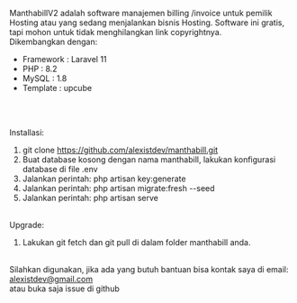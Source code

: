 ManthabillV2 adalah software manajemen billing /invoice untuk pemilik Hosting atau yang sedang menjalankan bisnis Hosting. Software ini gratis, tapi mohon untuk tidak menghilangkan link copyrightnya.<br>
Dikembangkan dengan:<br>
<ul>
	<li>Framework : Laravel 11</li>
  <li>PHP : 8.2</li>
  <li>MySQL : 1.8</li>
	<li>Template : upcube</li>
</ul>
<br><br>

Installasi:</br>
1. git clone https://github.com/alexistdev/manthabill.git</br>
2. Buat database kosong dengan nama manthabill, lakukan konfigurasi database di file .env</br>
3. Jalankan perintah: php artisan key:generate</br>
4. Jalankan perintah: php artisan migrate:fresh --seed</br>
5. Jalankan perintah: php artisan serve
</br></br>

Upgrade:</br>
1. Lakukan git fetch dan git pull di dalam folder manthabill anda.<br><br>

Silahkan digunakan, jika ada yang butuh bantuan bisa kontak saya di email: alexistdev@gmail.com</br>
atau buka saja issue di github
